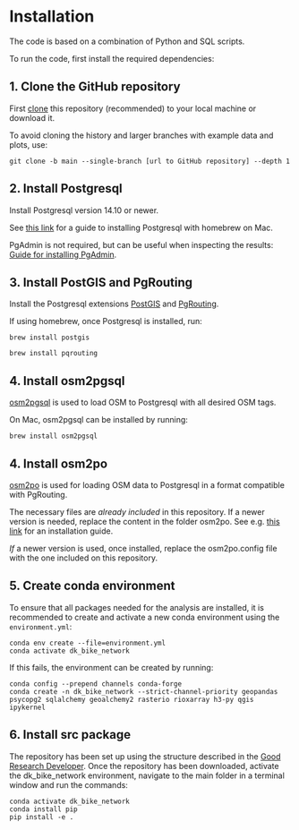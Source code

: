 # Installation

The code is based on a combination of Python and SQL scripts.

<!-- INSERT LOGOS -->
To run the code, first install the required dependencies:

## **1. Clone the GitHub repository**

First [clone](https://docs.github.com/en/repositories/creating-and-managing-repositories/cloning-a-repository) this repository (recommended) to your local machine or download it.

To avoid cloning the history and larger branches with example data and plots, use:

```
git clone -b main --single-branch [url to GitHub repository] --depth 1
```

## **2. Install Postgresql**

Install Postgresql version 14.10 or newer.

See [this link](https://dev.to/letsbsocial1/installing-pgadmin-only-after-installing-postgresql-with-homebrew-part-2-4k44) for a guide to installing Postgresql with homebrew on Mac.

PgAdmin is not required, but can be useful when inspecting the results: [Guide for installing PgAdmin](https://www.heatware.net/postgresql/installing-pgadmin-4-on-mac-os-with-brew-a-comprehensive-guide/).

## **3. Install PostGIS and PgRouting**

Install the Postgresql extensions [PostGIS](https://postgis.net/) and [PgRouting](https://pgrouting.org/).

If using homebrew, once Postgresql is installed, run:

`brew install postgis`

`brew install pqrouting`

## **4. Install osm2pgsql**

[osm2pgsql](https://osm2pgsql.org/doc/install.html) is used to load OSM to Postgresql with all desired OSM tags.

On Mac, osm2pgsql can be installed by running:

`brew install osm2pgsql`

## **4. Install osm2po**

[osm2po](https://osm2po.de/) is used for loading OSM data to Postgresql in a format compatible with PgRouting.

The necessary files are *already included* in this repository. If a newer version is needed, replace the content in the folder osm2po. See e.g. [this link](https://mapscaping.com/getting-started-with-pgrouting/) for an installation guide.

*If* a newer version is used, once installed, replace the osm2po.config file with the one included on this repository.

## **5. Create conda environment**

To ensure that all packages needed for the analysis are installed, it is recommended to create and activate a new conda environment using the `environment.yml`:

```
conda env create --file=environment.yml
conda activate dk_bike_network
```

If this fails, the environment can be created by running:

```
conda config --prepend channels conda-forge
conda create -n dk_bike_network --strict-channel-priority geopandas psycopg2 sqlalchemy geoalchemy2 rasterio rioxarray h3-py qgis ipykernel
```

## **6. Install src package**

The repository has been set up using the structure described in the [Good Research Developer](https://goodresearch.dev/setup.html). Once the repository has been downloaded, activate the dk_bike_network environment, navigate to the main folder in a terminal window and run the commands:

```
conda activate dk_bike_network
conda install pip
pip install -e .
```
